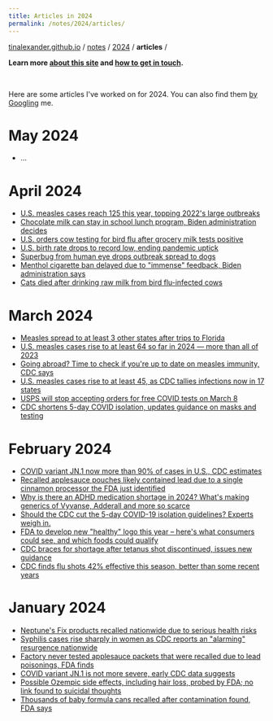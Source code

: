 ```yaml
---
title: Articles in 2024
permalink: /notes/2024/articles/
---
```


[tinalexander.github.io](https://tinalexander.github.io/) / [notes](https://tinalexander.github.io/notes/) / [2024](https://tinalexander.github.io/notes/2024/) / **articles** /

**Learn more [about this site](https://tinalexander.github.io/notes/) and [how to get in touch](https://github.com/tinalexander#about-me).** 

<br>

Here are some articles I've worked on for 2024. You can also find them [by Googling](https://www.google.com/search?q=%22By+Alexander+Tin%22+site%3Acbsnews.com%2F) me.

# May 2024

- ...

# April 2024

- [U.S. measles cases reach 125 this year, topping 2022's large outbreaks](https://www.cbsnews.com/news/measles-cases-reach-125-2024-topping-2022-outbreaks/)
- [Chocolate milk can stay in school lunch program, Biden administration decides](https://www.cbsnews.com/news/flavored-milk-can-stay-in-school-lunch-biden-administration-decides/)
- [U.S. orders cow testing for bird flu after grocery milk tests positive](https://www.cbsnews.com/news/milk-bird-flu-cow-testing/)
- [U.S. birth rate drops to record low, ending pandemic uptick](https://www.cbsnews.com/news/us-birth-rate-drops-record-low-2023-after-pandemic-uptick/)
- [Superbug from human eye drops outbreak spread to dogs](https://www.cbsnews.com/news/superbug-from-human-eye-drops-outbreak-spotted-in-dogs/)
- [Menthol cigarette ban delayed due to "immense" feedback, Biden administration says](https://www.cbsnews.com/news/menthol-cigarette-ban-delay-fda-feedback-biden-administration/)
- [Cats died after drinking raw milk from bird flu-infected cows](https://www.cbsnews.com/news/cats-died-after-drinking-milk-bird-flu-infected-cows/)
  
# March 2024

- [Measles spread to at least 3 other states after trips to Florida](https://www.cbsnews.com/news/measles-spread-states-trips-to-florida/)
- [U.S. measles cases rise to at least 64 so far in 2024 — more than all of 2023](https://www.cbsnews.com/news/measles-cases-states-2024-more-than-2023/)
- [Going abroad? Time to check if you're up to date on measles immunity, CDC says](https://www.cbsnews.com/news/measles-vaccine-guidance-travelers-cdc/)
- [U.S. measles cases rise to at least 45, as CDC tallies infections now in 17 states](https://www.cbsnews.com/news/what-we-know-about-the-measles-cases-reported-in-2024/)
- [USPS will stop accepting orders for free COVID tests on March 8](https://www.cbsnews.com/news/some-free-covid-tests-and-paxlovid-programs-to-end-on-march-8/)
- [CDC shortens 5-day COVID isolation, updates guidance on masks and testing](https://www.cbsnews.com/news/cdc-covid-recommendations-isolation-masks-tests/)

# February 2024

- [COVID variant JN.1 now more than 90% of cases in U.S., CDC estimates](https://www.cbsnews.com/news/covid-variant-jn-1-90-percent-of-cases-cdc-estimates/)
- [Recalled applesauce pouches likely contained lead due to a single cinnamon processor the FDA just identified](https://www.cbsnews.com/news/tainted-lead-applesauce-wanabana-recall-cinnamon-carlos-aguilera-accused/)
- [Why is there an ADHD medication shortage in 2024? What's making generics of Vyvanse, Adderall and more so scarce](https://www.cbsnews.com/news/adhd-medication-shortage-cause/)
- [Should the CDC cut the 5-day COVID-19 isolation guidelines? Experts weigh in.](https://www.cbsnews.com/news/cdc-5-day-covid-isolation-guidelines-new-guidance/)
- [FDA to develop new "healthy" logo this year – here's what consumers could see, and which foods could qualify](https://www.cbsnews.com/news/healthy-logo-fda-which-foods-qualify/)
- [CDC braces for shortage after tetanus shot discontinued, issues new guidance](https://www.cbsnews.com/news/cdc-braces-for-shortage-after-tetanus-shot-discontinued-issues-new-guidance/)
- [CDC finds flu shots 42% effective this season, better than some recent years](https://www.cbsnews.com/news/flu-shot-effectiveness-2023-2024-season/)

# January 2024

- [Neptune's Fix products recalled nationwide due to serious health risks](https://www.cbsnews.com/news/fda-neptunes-fix-tianeptine-product-recall-gas-station-heroin/)
- [Syphilis cases rise sharply in women as CDC reports an "alarming" resurgence nationwide](https://www.cbsnews.com/news/syphilis-cases-women-cdc-alarming-resurgence/)
- [Factory never tested applesauce packets that were recalled due to lead poisonings, FDA finds](https://www.cbsnews.com/news/applesauce-lead-poisonings-fda-factory-ecuador/)
- [COVID variant JN.1 is not more severe, early CDC data suggests](https://www.cbsnews.com/news/covid-variant-jn-1-is-not-more-severe-early-cdc-data-suggests/)
- [Possible Ozempic side effects, including hair loss, probed by FDA; no link found to suicidal thoughts](https://www.cbsnews.com/news/ozempic-possible-side-effects-hair-loss-suicidal-thoughts-fda/)
- [Thousands of baby formula cans recalled after contamination found, FDA says](https://www.cbsnews.com/news/nutramigen-baby-formula-recalled-possible-bacterial-contamination-reckitt-mead-johnson/)
